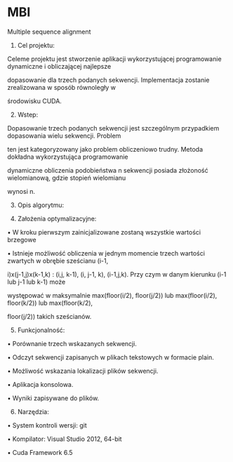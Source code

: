 MBI
===

Multiple sequence alignment

1. Cel projektu:

Celeme projektu jest stworzenie aplikacji wykorzystującej programowanie dynamiczne i obliczającej najlepsze 

dopasowanie dla trzech podanych sekwencji. Implementacja zostanie zrealizowana w sposób równoległy w 

środowisku CUDA.

2. Wstep:

Dopasowanie trzech podanych sekwencji jest szczególnym przypadkiem dopasowania wielu sekwencji. Problem

ten jest kategoryzowany jako problem obliczeniowo trudny. Metoda dokładna wykorzystująca programowanie 

dynamiczne obliczenia podobieństwa n sekwencji posiada złożoność wielomianową, gdzie stopień wielomianu 

wynosi n. 

3. Opis algorytmu:


4. Założenia optymalizacyjne:

• W kroku pierwszym zainicjalizowane zostaną wszystkie wartości brzegowe

• Istnieje możliwość obliczenia w jednym momencie trzech wartości zwartych w obrębie sześcianu (i-1, 

i)x(j-1,j)x(k-1,k) : (i,j, k-1), (i, j-1, k), (i-1,j,k). Przy czym w danym kierunku (i-1 lub j-1 lub k-1) może 

występować w maksymalnie max(floor(i/2), floor(j/2)) lub max(floor(i/2), floor(k/2)) lub max(floor(k/2), 

floor(j/2)) takich sześcianów.

5. Funkcjonalność:

• Porównanie trzech wskazanych sekwencji.

• Odczyt sekwencji zapisanych w plikach tekstowych w formacie plain.

• Możliwość wskazania lokalizacji plików sekwencji. 

• Aplikacja konsolowa.

• Wyniki zapisywane do plików.

6. Narzędzia:

• System kontroli wersji: git

• Kompilator: Visual Studio 2012, 64-bit

• Cuda Framework 6.5
